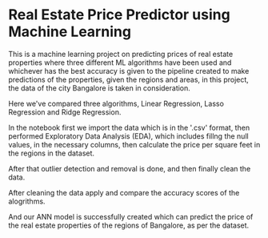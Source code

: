 # Real Estate Price Predictor using Machine Learning
This is a machine learning project on predicting prices of real estate properties where three different ML algorithms have been used and whichever has the best accuracy is given to the pipeline created to make predictions of the properties, given the regions and areas, in this project, the data of the city Bangalore is taken in consideration.

Here we've compared three algorithms, Linear Regression, Lasso Regression and Ridge Regression.

In the notebook first we import the data which is in the '.csv' format, then performed Exploratory Data Analysis (EDA), which includes fillng the null values, in the necessary columns, then calculate the price per square feet in the regions in the dataset.

After that outlier detection and removal is done, and then finally clean the data.

After cleaning the data apply and compare the accuracy scores of the alogrithms.

And our ANN model is successfully created which can predict the price of the real estate properties of the regions of Bangalore, as per the dataset.
